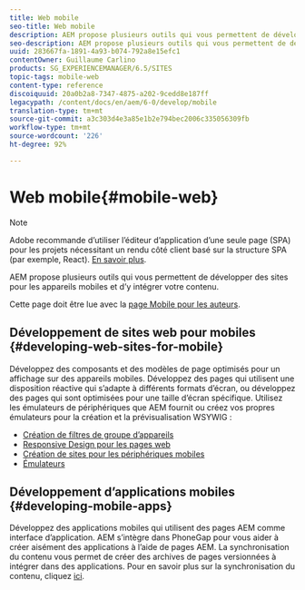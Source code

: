 ```yaml
---
title: Web mobile
seo-title: Web mobile
description: AEM propose plusieurs outils qui vous permettent de développer des sites pour les appareils mobiles et d’y intégrer votre contenu.
seo-description: AEM propose plusieurs outils qui vous permettent de développer des sites pour les appareils mobiles et d’y intégrer votre contenu.
uuid: 283667fa-1891-4a93-b074-792a8e15efc1
contentOwner: Guillaume Carlino
products: SG_EXPERIENCEMANAGER/6.5/SITES
topic-tags: mobile-web
content-type: reference
discoiquuid: 20a0b2a8-7347-4875-a202-9cedd8e187ff
legacypath: /content/docs/en/aem/6-0/develop/mobile
translation-type: tm+mt
source-git-commit: a3c303d4e3a85e1b2e794bec2006c335056309fb
workflow-type: tm+mt
source-wordcount: '226'
ht-degree: 92%

---
```



# Web mobile{#mobile-web}

>[!NOTE]
>
>Adobe recommande d’utiliser l’éditeur d’application d’une seule page (SPA) pour les projets nécessitant un rendu côté client basé sur la structure SPA (par exemple, React). [En savoir plus](/help/sites-developing/spa-overview.md).

AEM propose plusieurs outils qui vous permettent de développer des sites pour les appareils mobiles et d’y intégrer votre contenu.

Cette page doit être lue avec la [page Mobile pour les auteurs](/help/sites-authoring/mobile.md).

## Développement de sites web pour mobiles  {#developing-web-sites-for-mobile}

Développez des composants et des modèles de page optimisés pour un affichage sur des appareils mobiles. Développez des pages qui utilisent une disposition réactive qui s’adapte à différents formats d’écran, ou développez des pages qui sont optimisées pour une taille d’écran spécifique. Utilisez les émulateurs de périphériques que AEM fournit ou créez vos propres émulateurs pour la création et la prévisualisation WSYWIG :

* [Création de filtres de groupe d’appareils](/help/sites-developing/groupfilters.md)
* [Responsive Design pour les pages web](/help/sites-developing/responsive.md)
* [Création de sites pour les périphériques mobiles](/help/sites-developing/mobile.md)
* [Émulateurs](/help/sites-developing/emulators.md)

## Développement d’applications mobiles  {#developing-mobile-apps}

Développez des applications mobiles qui utilisent des pages AEM comme interface d’application. AEM s’intègre dans PhoneGap pour vous aider à créer aisément des applications à l’aide de pages AEM. La synchronisation du contenu vous permet de créer des archives de pages versionnées à intégrer dans des applications. Pour en savoir plus sur la synchronisation du contenu, cliquez [ici](/help/mobile/phonegap-contentsync.md).
